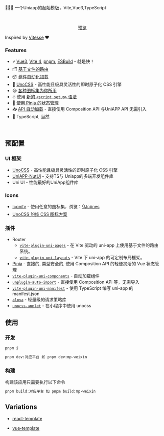 🚀🚀🚀 一个Uniapp的起始模版，Vite,Vue3,TypeScript

<br/>

<p align='center'>
<a href="https://uniapp-vue3.netlify.app">预览</a>
</p>

Inspired by [Vitesse](https://github.com/antfu/vitesse) ❤

### Features

- ⚡️ [Vue3](https://vuejs.org/), [Vite 4](https://github.com/vitejs/vite), [pnpm](https://pnpm.io/), [ESBuild](https://github.com/evanw/esbuild) - 就是快！
- 🗂 [基于文件的路由](https://github.com/uni-helper/vite-plugin-uni-pages)
- 📦 [组件自动化加载](https://github.com/uni-helper/vite-plugin-uni-components)
- 🎨 [UnoCSS](https://github.com/antfu/unocss) - 高性能且极具灵活性的即时原子化 CSS 引擎
- 😃 [各种图标集为你所用](https://github.com/antfu/unocss/tree/main/packages/preset-icons)
- 🔥 使用 [新的 `<script setup>` 语法](https://github.com/vuejs/rfcs/pull/227)
- 🍍 [使用 Pinia 的状态管理](https://github.com/vuejs/pinia)
- 📥 [API 自动加载](https://github.com/antfu/unplugin-auto-import) - 直接使用 Composition API 与UniAPP API 无需引入
- 🦾 TypeScript, 当然

<br>

## 预配置

### UI 框架

- [UnoCSS](https://github.com/antfu/unocss) - 高性能且极具灵活性的即时原子化 CSS 引擎
- [UniAPP-NutUi](https://github.com/yang1206/uniapp-nutui) - 支持TS与 Uniapp的多端开发组件库
- Uni UI - 性能最好的UniApp组件库

### Icons

- [Iconify](https://iconify.design) - 使用任意的图标集，浏览：[🔍Icônes](https://icones.netlify.app/)
- [UnoCSS 的纯 CSS 图标方案](https://github.com/antfu/unocss/tree/main/packages/preset-icons)

### 插件

- Router
  - [`vite-plugin-uni-pages`](https://github.com/uni-helper/vite-plugin-uni-pages) - 在 Vite 驱动的 uni-app 上使用基于文件的路由系统。
  - [`vite-plugin-uni-layouts`](https://github.com/uni-helper/vite-plugin-uni-layouts) - Vite 下 uni-app 的可定制布局框架。
- [Pinia](https://pinia.vuejs.org) - 直接的, 类型安全的, 使用 Composition API 的轻便灵活的 Vue 状态管理
- [`vite-plugin-uni-components`](https://github.com/uni-helper/vite-plugin-uni-components) - 自动加载组件
- [`unplugin-auto-import`](https://github.com/antfu/unplugin-auto-import) - 直接使用 Composition API 等，无需导入
- [`vite-plugin-uni-manifest`](https://github.com/uni-helper/vite-plugin-uni-manifest#readme) - 使用 TypeScript 编写 uni-app 的 manifest.json
- [`alova`](https://uniajax.ponjs.com) - 轻量级的请求策略库
- [`unocss-applet`](https://github.com/unocss-applet/unocss-applet) - 在小程序中使用 unocss

## 使用

### 开发

```bash
pnpm i
```

```bash
pnpm dev:对应平台 如 pnpm dev:mp-weixin
```

### 构建

构建该应用只需要执行以下命令

```bash
pnpm build:对应平台 如 pnpm build:mp-weixin
```

## Variations

- [react-template](https://github.com/yang1206/react-template.git)

- [vue-template](https://github.com/yang1206/vue-template.git)
